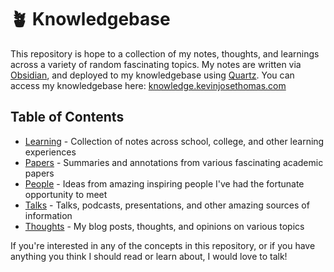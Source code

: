 # 🪴 Knowledgebase

This repository is hope to a collection of my notes, thoughts, and learnings across a variety of random fascinating topics. My notes are written via [Obsidian](https://obsidian.md/), and deployed to my knowledgebase using [Quartz](https://quartz.jzhao.xyz/). You can access my knowledgebase here: [knowledge.kevinjosethomas.com](https://knowledge.kevinjosethomas.com/learning/)

## Table of Contents

- [Learning](https://knowledge.kevinjosethomas.com/Learning/) - Collection of notes across school, college, and other learning experiences
- [Papers](https://knowledge.kevinjosethomas.com/Papers/) - Summaries and annotations from various fascinating academic papers
- [People](https://knowledge.kevinjosethomas.com/People/) - Ideas from amazing inspiring people I've had the fortunate opportunity to meet
- [Talks](https://knowledge.kevinjosethomas.com/Talks/) - Talks, podcasts, presentations, and other amazing sources of information
- [Thoughts](https://knowledge.kevinjosethomas.com/Thoughts/) - My blog posts, thoughts, and opinions on various topics

If you're interested in any of the concepts in this repository, or if you have anything you think I should read or learn about, I would love to talk!
